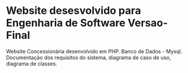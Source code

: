 # Website desesvolvido para Engenharia de Software Versao-Final
Website Concessionária desenvolvido em PHP.
Banco de Dados - Mysql.
Documentação dos requisitos do sistema, diagrama de caso de uso, diagrama de classes.

